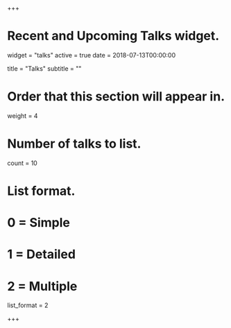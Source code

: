 +++
# Recent and Upcoming Talks widget.
widget = "talks"
active = true
date = 2018-07-13T00:00:00

title = "Talks"
subtitle = ""

# Order that this section will appear in.
weight = 4

# Number of talks to list.
count = 10

# List format.
#   0 = Simple
#   1 = Detailed
#   2 = Multiple
list_format = 2

+++

